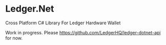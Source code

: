 # Ledger.Net
Cross Platform C# Library For Ledger Hardware Wallet

Work in progress. Please https://github.com/LedgerHQ/ledger-dotnet-api for now.
